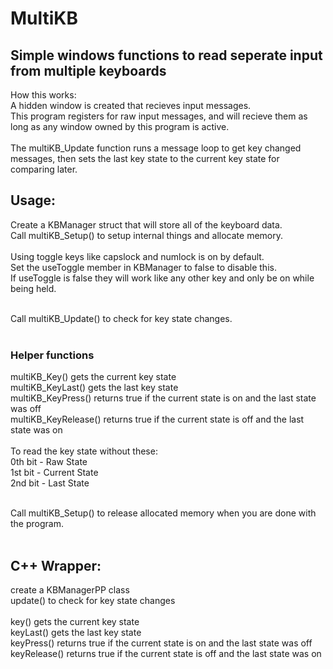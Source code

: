# MultiKB
## Simple windows functions to read seperate input from multiple keyboards

How this works:<br>
A hidden window is created that recieves input messages.<br>
This program registers for raw input messages, and will recieve them as long as any window owned by this program is active.<br>
<br>
The multiKB_Update function runs a message loop to get key changed messages, then sets the last key state to the current key state for comparing later.<br>

## Usage:
Create a KBManager struct that will store all of the keyboard data.<br>
Call multiKB_Setup() to setup internal things and allocate memory.<br><br>
Using toggle keys like capslock and numlock is on by default. <br>
Set the useToggle member in KBManager to false to disable this.<br>
If useToggle is false they will work like any other key and only be on while being held.<br><br>

Call multiKB_Update() to check for key state changes.<br><br>

### Helper functions
multiKB_Key() gets the current key state<br>
multiKB_KeyLast() gets the last key state<br>
multiKB_KeyPress() returns true if the current state is on and the last state was off<br>
multiKB_KeyRelease() returns true if the current state is off and the last state was on<br><br>
To read the key state without these:<br>
0th bit - Raw State<br>
1st bit - Current State<br>
2nd bit - Last State<br><br>

Call multiKB_Setup() to release allocated memory when you are done with the program.<br><br>

## C++ Wrapper:
create a KBManagerPP class<br>
update() to check for key state changes<br><br>
key() gets the current key state<br>
keyLast() gets the last key state<br>
keyPress() returns true if the current state is on and the last state was off<br>
keyRelease() returns true if the current state is off and the last state was on<br><br>
